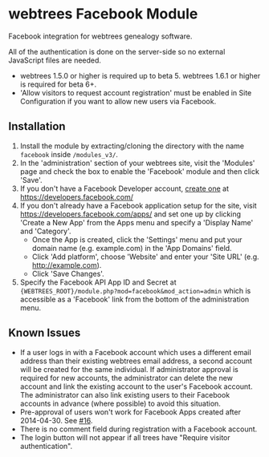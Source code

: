 webtrees Facebook Module
========================

Facebook integration for webtrees genealogy software.

All of the authentication is done on the server-side so no external JavaScript files are needed.

* webtrees 1.5.0 or higher is required up to beta 5. webtrees 1.6.1 or higher is required for beta 6+.
* 'Allow visitors to request account registration' must be enabled in Site Configuration if you want
  to allow new users via Facebook.

## Installation ##
1. Install the module by extracting/cloning the directory with the name `facebook` inside ```/modules_v3/```.
2. In the 'administration' section of your webtrees site, visit the 'Modules' page and check the box to
   enable the 'Facebook' module and then click 'Save'.
3. If you don't have a Facebook Developer account, [create one](https://developers.facebook.com/docs/create-developer-account/)
   at https://developers.facebook.com/
4. If you don't already have a Facebook application setup for the site, visit
   https://developers.facebook.com/apps/ and set one up by clicking 'Create a New App' from the
   Apps menu and specify a 'Display Name' and 'Category'.
   * Once the App is created, click the 'Settings' menu and put your domain name (e.g. example.com)
     in the 'App Domains' field.
   * Click 'Add platform', choose 'Website' and enter your 'Site URL' (e.g. http://example.com).
   * Click 'Save Changes'.
5. Specify the Facebook API App ID and Secret at ```{WEBTREES_ROOT}/module.php?mod=facebook&mod_action=admin```
   which is accessible as a 'Facebook' link from the bottom of the administration menu.

## Known Issues ##
* If a user logs in with a Facebook account which uses a different email address than their existing
  webtrees email address, a second account will be created for the same individual. If administrator
  approval is required for new accounts, the administrator can delete the new account and link the
  existing account to the user's Facebook account. The administrator can also link existing users to
  their Facebook accounts in advance (where possible) to avoid this situation.
* Pre-approval of users won't work for Facebook Apps created after 2014-04-30. See [#16](https://github.com/mnoorenberghe/webtrees-facebook/issues/16).
* There is no comment field during registration with a Facebook account.
* The login button will not appear if all trees have "Require visitor authentication".

